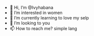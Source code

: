 - 👋 Hi, I’m @Ivyhabana
- 👀 I’m interested in women
- 🌱 I’m currently learning to love my selp
- 💞️ I’m looking to you
- 📫 How to reach me? simple lang

<!---
Ivyhabana/Ivyhabana is a ✨ special ✨ repository because its `README.md` (this file) appears on your GitHub profile.
You can click the Preview link to take a look at your changes.
--->
